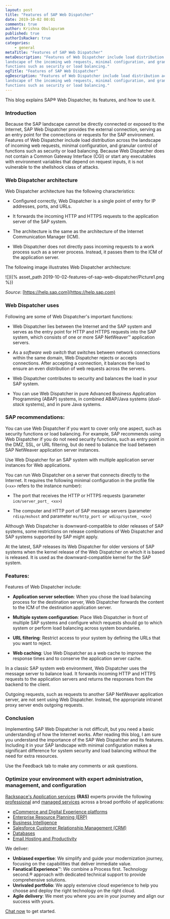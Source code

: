 ```yaml
---
layout: post
title: "Features of SAP Web Dispatcher"
date: 2019-10-02 00:01
comments: true
author: Krishna Obulapuram 
published: true
authorIsRacker: true
categories:
    - general
metaTitle: "Features of SAP Web Dispatcher"
metaDescription: "Features of Web Dispatcher include load distribution across the
landscape of the incoming web requests, minimal configuration, and granular control of
functions such as security or load balancing."
ogTitle: "Features of SAP Web Dispatcher"
ogDescription: "Features of Web Dispatcher include load distribution across the
landscape of the incoming web requests, minimal configuration, and granular control of
functions such as security or load balancing."
---
```


This blog explains SAP&reg; Web Dispatcher, its features, and how to use it.

<!-- more -->

### Introduction

Because the SAP landscape cannot be directly connected or exposed to the Internet, SAP Web Dispatcher provides the external connection, serving as an entry point for the connections or requests for the SAP environment. Features of Web Dispatcher include load distribution across the landscape of incoming web requests, minimal configuration, and granular control of functions such as security or load balancing. Because Web Dispatcher does not contain a Common Gateway Interface (CGI) or start any executables with environment variables that depend on request inputs, it is not vulnerable to the shellshock class of attacks.

### Web Dispatcher architecture

Web Dispatcher architecture has the following characteristics:

- Configured correctly, Web Dispatcher is a single point of entry for IP addresses, ports, and URLs.

- It forwards the incoming HTTP and HTTPS requests to the application server of the SAP system.

- The architecture is the same as the architecture of the Internet Communication Manager (ICM).

- Web Dispatcher does not directly pass incoming requests to a work process such as a server process. Instead, it passes them to the ICM of the application server.

The following image illustrates Web Dispatcher architecture:

![]({% asset_path 2019-10-02-features-of-sap-web-dispatcher/Picture1.png %})

*Source*: [https://help.sap.com](https://help.sap.com)

### Web Dispatcher uses

Following are some of Web Dispatcher's important functions:

- Web Dispatcher lies between the Internet and the SAP system and serves as the entry point for HTTP and HTTPS requests into the SAP system, which consists of one or more SAP NetWeaver&trade; application servers.

- As a *software web switch* that switches between network connections within the same domain, Web Dispatcher rejects or accepts connections. After accepting a connection, it balances the load to ensure an even distribution of web requests across the servers.

- Web Dispatcher contributes to security and balances the load in your SAP system.

- You can use Web Dispatcher in pure Advanced Business Application Programming (ABAP) systems, in combined ABAP/Java systems (*dual-stack* systems), and in pure Java systems.

### SAP recommendations:

You can use Web Dispatcher if you want to cover only one aspect, such as security functions or load balancing. For example, SAP recommends using Web Dispatcher if you do not need security functions, such as entry point in the DMZ, SSL, or URL filtering, but do need to balance the load between SAP NetWeaver application server instances.

Use Web Dispatcher for an SAP system with multiple application server instances for Web applications.

You can run Web Dispatcher on a server that connects directly to the Internet. It requires the following minimal configuration in the profile file (`<xx>` refers to the instance number):

- The port that receives the HTTP or HTTPS requests (parameter `icm/server_port_ <xx>`)

- The computer and HTTP port of SAP message servers (parameter `rdisp/mshost` and parameter `ms/http_port or wdisp/system_ <xx>`)

Although Web Dispatcher is downward-compatible to older releases of SAP systems, some restrictions on release combinations of Web Dispatcher and SAP systems supported by SAP might apply.

At the latest, SAP releases its Web Dispatcher for older versions of SAP systems when the kernel release of the Web Dispatcher on which it is based is released. It is used as the downward-compatible kernel for the SAP system.

### Features:

Features of Web Dispatcher include:

- **Application server selection**: When you chose the load balancing process for the destination server, Web Dispatcher forwards the content to the ICM of the destination application server.

- **Multiple system configuration**: Place Web Dispatcher in front of multiple SAP systems and configure which requests should go to which system or perform load balancing across system boundaries.

- **URL filtering**: Restrict access to your system by defining the URLs that you want to reject.

- **Web caching**: Use Web Dispatcher as a web cache to improve the response times and to conserve the application server cache.

In a classic SAP system web environment, Web Dispatcher uses the message server to balance load. It forwards incoming HTTP and HTTPS requests to the application servers and returns the responses from the backend to the client.

Outgoing requests, such as requests to another SAP NetWeaver application server, are not sent using Web Dispatcher. Instead, the appropriate intranet proxy server ends outgoing requests.

### Conclusion

Implementing SAP Web Dispatcher is not difficult, but you need a basic understanding of  how the Internet works. After reading this blog, I am sure you understand the importance of the SAP Web Dispatcher and its features. Including it in your SAP landscape with minimal configuration makes a significant difference for system security and load balancing without the need for extra resources.

Use the Feedback tab to make any comments or ask questions.

### Optimize your environment with expert administration, management, and configuration

[Rackspace's Application services](https://www.rackspace.com/application-management/managed-services)
**(RAS)** experts provide the following [professional](https://www.rackspace.com/application-management/professional-services)
and
[managed services](https://www.rackspace.com/application-management/managed-services) across
a broad portfolio of applications:

- [eCommerce and Digital Experience platforms](https://www.rackspace.com/ecommerce-digital-experience)
- [Enterprise Resource Planning (ERP)](https://www.rackspace.com/erp)
- [Business Intelligence](https://www.rackspace.com/business-intelligence)
- [Salesforce Customer Relationship Management (CRM)](https://www.rackspace.com/salesforce-managed-services)
- [Databases](https://www.rackspace.com/dba-services)
- [Email Hosting and Productivity](https://www.rackspace.com/email-hosting)

We deliver:

- **Unbiased expertise**: We simplify and guide your modernization journey,
focusing on the capabilities that deliver immediate value.
- **Fanatical Experience**&trade;: We combine a Process first. Technology second.&reg;
approach with dedicated technical support to provide comprehensive solutions.
- **Unrivaled portfolio**: We apply extensive cloud experience to help you
choose and deploy the right technology on the right cloud.
- **Agile delivery**: We meet you where you are in your journey and align
our success with yours.

[Chat now](https://www.rackspace.com/#chat) to get started.
